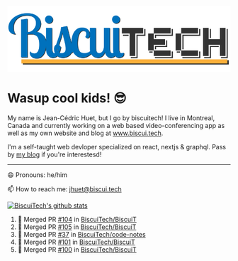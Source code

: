 ![BiscuiTech Logo](https://github.com/BiscuiTech/BiscuiTech/blob/master/BiscuiTech%20Logo%20(2019)%20(Small).png)
# Wasup cool kids! 😎

My name is Jean-Cédric Huet, but I go by biscuitech! I live in Montreal, Canada and currently working on a web based video-conferencing app as well as my own website and blog at www.biscui.tech.

I'm a self-taught web devloper specialized on react, nextjs & graphql. Pass by [my blog](https://www.biscui.tech/en/blog) if you're interestesd!
______
😄 Pronouns: he/him

📫 How to reach me: jhuet@biscui.tech

[![BiscuiTech's github stats](https://github-readme-stats.vercel.app/api?username=biscuitech)](https://github.com/anuraghazra/github-readme-stats)

<!--START_SECTION:activity-->
1. 🎉 Merged PR [#104](https://github.com//BiscuiTech/BiscuiT/pull/104) in [BiscuiTech/BiscuiT](https://github.com//BiscuiTech/BiscuiT)
2. 🎉 Merged PR [#105](https://github.com//BiscuiTech/BiscuiT/pull/105) in [BiscuiTech/BiscuiT](https://github.com//BiscuiTech/BiscuiT)
3. 🎉 Merged PR [#37](https://github.com//BiscuiTech/code-notes/pull/37) in [BiscuiTech/code-notes](https://github.com//BiscuiTech/code-notes)
4. 🎉 Merged PR [#101](https://github.com//BiscuiTech/BiscuiT/pull/101) in [BiscuiTech/BiscuiT](https://github.com//BiscuiTech/BiscuiT)
5. 🎉 Merged PR [#100](https://github.com//BiscuiTech/BiscuiT/pull/100) in [BiscuiTech/BiscuiT](https://github.com//BiscuiTech/BiscuiT)
<!--END_SECTION:activity-->
